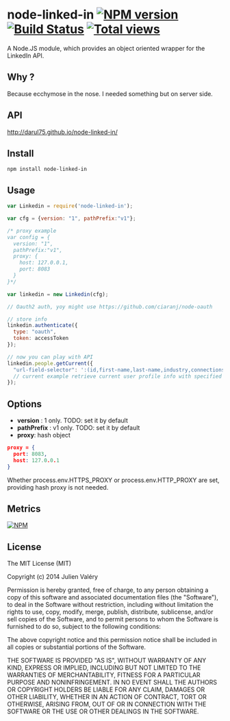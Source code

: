 node-linked-in [![NPM version](https://badge.fury.io/js/node-linked-in.png)](http://badge.fury.io/js/node-linked-in) [![Build Status](https://travis-ci.org/darul75/node-linked-in.png?branch=master)](https://travis-ci.org/darul75/node-linked-in) [![Total views](https://sourcegraph.com/api/repos/github.com/darul75/node-linked-in/counters/views.png)](https://sourcegraph.com/github.com/darul75/node-linked-in)
=============

A Node.JS module, which provides an object oriented wrapper for the LinkedIn API.

## Why ?

Because ecchymose in the nose. I needed something but on server side.

## API

http://darul75.github.io/node-linked-in/

## Install

~~~
npm install node-linked-in
~~~

## Usage

```javascript
var Linkedin = require('node-linked-in');

var cfg = {version: "1", pathPrefix:"v1"};

/* proxy example
var config = {
  version: "1",
  pathPrefix:"v1",
  proxy: {
    host: 127.0.0.1,
    port: 8083
  }
}*/

var linkedin = new Linkedin(cfg);

// Oauth2 auth, yoy might use https://github.com/ciaranj/node-oauth

// store info
linkedin.authenticate({
  type: "oauth",
  token: accessToken
});

// now you can play with API
linkedin.people.getCurrent({
  "url-field-selector": ':(id,first-name,last-name,industry,connections,group-memberships)'}, function(err, res) {
  // current example retrieve current user profile info with specified fields
});
```    
    
## Options    

- **version** : 1 only. TODO: set it by default
- **pathPrefix** : v1 only. TODO: set it by default
- **proxy**: hash object

```json
proxy = {
  port: 8083,
  host: 127.0.0.1
}
```

Whether process.env.HTTPS_PROXY or process.env.HTTP_PROXY are set, providing hash proxy is not needed.

## Metrics

[![NPM](https://nodei.co/npm/node-linked-in.png?downloads=true&downloadRank=true&stars=true)](https://nodei.co/npm/node-linked-in/)

## License

The MIT License (MIT)

Copyright (c) 2014 Julien Valéry

Permission is hereby granted, free of charge, to any person obtaining a copy
of this software and associated documentation files (the "Software"), to deal
in the Software without restriction, including without limitation the rights
to use, copy, modify, merge, publish, distribute, sublicense, and/or sell
copies of the Software, and to permit persons to whom the Software is
furnished to do so, subject to the following conditions:

The above copyright notice and this permission notice shall be included in
all copies or substantial portions of the Software.

THE SOFTWARE IS PROVIDED "AS IS", WITHOUT WARRANTY OF ANY KIND, EXPRESS OR
IMPLIED, INCLUDING BUT NOT LIMITED TO THE WARRANTIES OF MERCHANTABILITY,
FITNESS FOR A PARTICULAR PURPOSE AND NONINFRINGEMENT. IN NO EVENT SHALL THE
AUTHORS OR COPYRIGHT HOLDERS BE LIABLE FOR ANY CLAIM, DAMAGES OR OTHER
LIABILITY, WHETHER IN AN ACTION OF CONTRACT, TORT OR OTHERWISE, ARISING FROM,
OUT OF OR IN CONNECTION WITH THE SOFTWARE OR THE USE OR OTHER DEALINGS IN
THE SOFTWARE.
